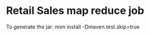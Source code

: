 Retail Sales map reduce job
==================
To generate the jar:
mvn install -Dmaven.test.skip=true
